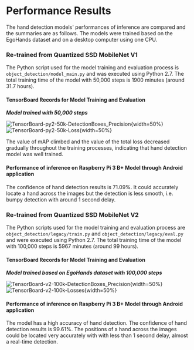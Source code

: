 # Performance Results

The hand detection models' performances of inference are compared and the summaries are as follows. The models were trained based on the EgoHands dataset and on a desktop computer using one CPU.

### Re-trained from Quantized SSD MobileNet V1
The Python script used for the model training and evaluation process is `object_detection/model_main.py` and was executed using Python 2.7. The total training time of the model with 50,000 steps is 1900 minutes (around 31.7 hours).

#### TensorBoard Records for Model Training and Evaluation
***Model trained with 50,000 steps***

![TensorBoard-py2-50k-DetectionBoxes_Precision](https://lh3.googleusercontent.com/m3O4y9yBSJAYxu4YX_gVHaUB3xUACzioKBnL7a4fYADzcB6H0OnvuVoKjEQn4CemOYK6GCC934NE=s300 "TensorBoard-py2-50k-DetectionBoxes_Precision"){width=50%} ![TensorBoard-py2-50k-Loss](https://lh3.googleusercontent.com/F2FxcJ_xRNyHbS2s02dBeJT08_ydSm0KGE9M6dLhRa2vl0CyOh3oRji9wdOFUWboPK5INgTpYmds=s300 "TensorBoard-py2-50k-Loss"){width=50%}

The value of mAP climbed and the value of the total loss decreased gradually throughout the training processes, indicating that hand detection model was well trained.

#### Performance of inference on Raspberry Pi 3 B+ Model through Android application
The confidence of hand detection results is 71.09%. It could accurately locate a hand across the images but the detection is less smooth, i.e. bumpy detection with around 1 second delay.

### Re-trained from Quantized SSD MobileNet V2
The Python scripts used for the model training and evaluation process are `object_detection/legacy/train.py` and `object_detection/legacy/eval.py` and were executed using Python 2.7. The total training time of the model with 100,000 steps is 5967 minutes (around 99 hours).

#### TensorBoard Records for Model Training and Evaluation
***Model trained based on EgoHands dataset with 100,000 steps***

![TensorBoard-v2-100k-DetectionBoxes_Precision](https://lh3.googleusercontent.com/j3xkeDb8CCjjXpOIz_tuDUvzoIt1iZb-CiZRTNcp9w_xOuyvTU4tmF0BqoQUtDFGCLi78XF0awI1=s300 "TensorBoard-v2-100k-DetectionBoxes_Precision"){width=50%} ![TensorBoard-v2-100k-Losses](https://lh3.googleusercontent.com/oFu5vcXGnllQMMf5DdD3_9QUTvFPsAqjvlDRvO7Qsr4Ud0XBr3V85DvTp0YKQk-g3p2P7RcfFjOs=s300 "TensorBoard-v2-100k-Losses"){width=50%}

#### Performance of inference on Raspberry Pi 3 B+ Model through Android application
The model has a high accuracy of hand detection. The confidence of hand detection results is 99.61%. The positions of a hand across the images could be located very accurately with with less than 1 second delay, almost a real-time detection.
